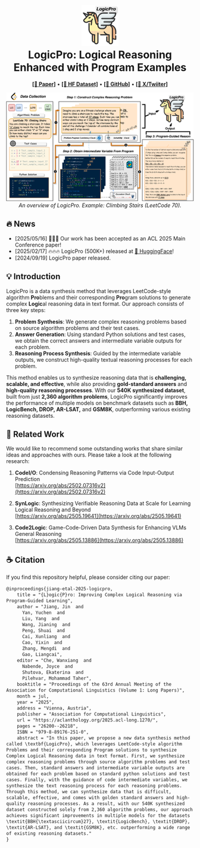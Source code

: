 
<h1 align="center">
<img src="./docs/images/LogicPro_Logo.png" width="100" alt="LogicPro" />
<br>
LogicPro: Logical Reasoning Enhanced with Program Examples
</h1>

<p align="center">
  <a href="https://arxiv.org/abs/2409.12929"><b>[📑 Paper]</b></a> •
  <a href="https://huggingface.co/datasets/jiangjin/LogicPro"><b>[🤗 HF Dataset]</b></a> •
  <a href="https://github.com/jiangjin1999/LogicPro"><b>[👻 GitHub]</b></a> •
  <a href="https://x.com/JiangJin_PKU/status/1950293851266306207"><b>[🔗 X/Twiiter]</b></a>

</p>

<!-- <p align="center">
Repo for "<a href="https://arxiv.org/abs/2408" target="_blank">LogicPro: Logical Reasoning Enhanced with Program Examples</a>" [arxiv'2024]
</p> -->

<p align="center">
  <img src="./docs/images/LogicPro.png" width="1000">
  <br>
  <em>An overview of LogicPro. Example: Climbing Stairs (LeetCode 70).</em>
</p>

## 🔥 News
- [2025/05/16] 🎉🎉🎉 Our work has been accepted as an ACL 2025 Main Conference paper!
- [2025/02/17] 🔥🔥🔥 LogicPro (500K+) released at [🤗 HuggingFace](https://huggingface.co/datasets/jiangjin/LogicPro)!
- [2024/09/19] LogicPro paper released.

## 💡 Introduction

LogicPro is a data synthesis method that leverages LeetCode-style algorithm **Pro**blems and their corresponding **Pro**gram solutions to generate complex **Logic**al reasoning data in text format. Our approach consists of three key steps:  

1. **Problem Synthesis**: We generate complex reasoning problems based on source algorithm problems and their test cases.  
2. **Answer Generation**: Using standard Python solutions and test cases, we obtain the correct answers and intermediate variable outputs for each problem.  
3. **Reasoning Process Synthesis**: Guided by the intermediate variable outputs, we construct high-quality textual reasoning processes for each problem.  

This method enables us to synthesize reasoning data that is **challenging, scalable, and effective**, while also providing **gold-standard answers** and **high-quality reasoning processes**. With our **540K synthesized dataset**, built from just **2,360 algorithm problems**, LogicPro significantly improves the performance of multiple models on benchmark datasets such as **BBH, LogicBench, DROP, AR-LSAT,** and **GSM8K**, outperforming various existing reasoning datasets.


## 🔗 Related Work  
We would like to recommend some outstanding works that share similar ideas and approaches with ours. Please take a look at the following research:

1. **CodeI/O**: Condensing Reasoning Patterns via Code Input-Output Prediction  
   [https://arxiv.org/abs/2502.07316v2](https://arxiv.org/abs/2502.07316v2)  

2. **SynLogic**: Synthesizing Verifiable Reasoning Data at Scale for Learning Logical Reasoning and Beyond  
   [https://arxiv.org/abs/2505.19641](https://arxiv.org/abs/2505.19641)  

3. **Code2Logic**: Game-Code-Driven Data Synthesis for Enhancing VLMs General Reasoning  
   [https://arxiv.org/abs/2505.13886](https://arxiv.org/abs/2505.13886)  



## ☕️ Citation

If you find this repository helpful, please consider citing our paper:

```
@inproceedings{jiang-etal-2025-logicpro,
    title = "{L}ogic{P}ro: Improving Complex Logical Reasoning via Program-Guided Learning",
    author = "Jiang, Jin  and
      Yan, Yuchen  and
      Liu, Yang  and
      Wang, Jianing  and
      Peng, Shuai  and
      Cai, Xunliang  and
      Cao, Yixin  and
      Zhang, Mengdi  and
      Gao, Liangcai",
    editor = "Che, Wanxiang  and
      Nabende, Joyce  and
      Shutova, Ekaterina  and
      Pilehvar, Mohammad Taher",
    booktitle = "Proceedings of the 63rd Annual Meeting of the Association for Computational Linguistics (Volume 1: Long Papers)",
    month = jul,
    year = "2025",
    address = "Vienna, Austria",
    publisher = "Association for Computational Linguistics",
    url = "https://aclanthology.org/2025.acl-long.1270/",
    pages = "26200--26218",
    ISBN = "979-8-89176-251-0",
    abstract = "In this paper, we propose a new data synthesis method called \textbf{LogicPro}, which leverages LeetCode-style algorithm Problems and their corresponding Program solutions to synthesize Complex Logical Reasoning data in text format. First, we synthesize complex reasoning problems through source algorithm problems and test cases. Then, standard answers and intermediate variable outputs are obtained for each problem based on standard python solutions and test cases. Finally, with the guidance of code intermediate variables, we synthesize the text reasoning process for each reasoning problems. Through this method, we can synthesize data that is difficult, scalable, effective, and comes with golden standard answers and high-quality reasoning processes. As a result, with our 540K synthesized dataset constructed solely from 2,360 algorithm problems, our approach achieves significant improvements in multiple models for the datasets \textit{BBH{\textasciicircum}27}, \textit{LogicBench}, \textit{DROP}, \textit{AR-LSAT}, and \textit{GSM8K}, etc. outperforming a wide range of existing reasoning datasets."
}
```
